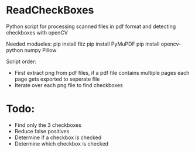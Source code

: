 # ReadCheckBoxes

Python script for processing scanned files in pdf format and detecting checkboxes with openCV

Needed modueles:
pip install fitz
pip install PyMuPDF
pip install opencv-python numpy Pillow

Script order:
- First extract png from pdf files, if a pdf file contains multiple pages each page gets exported to seperate file
- Iterate over each png file to find checkboxes

# Todo:
- Find only the 3 checkboxes
- Reduce false positives
- Determine if a checkbox is checked
- Determine which checkbox is checked
